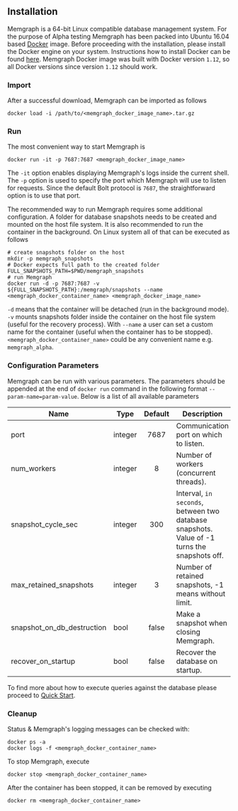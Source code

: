 ## Installation

Memgraph is a 64-bit Linux compatible database management system.  For the
purpose of Alpha testing Memgraph has been packed into Ubuntu 16.04 based
[Docker](https://www.docker.com) image.  Before proceeding with the
installation, please install the Docker engine on your system.  Instructions
how to install Docker can be found
[here](https://docs.docker.com/engine/installation).  Memgraph Docker image was
built with Docker version `1.12`, so all Docker versions since version `1.12`
should work.

### Import

After a successful download, Memgraph can be imported as follows
```
docker load -i /path/to/<memgraph_docker_image_name>.tar.gz
```

### Run

The most convenient way to start Memgraph is
```
docker run -it -p 7687:7687 <memgraph_docker_image_name>
```
The `-it` option enables displaying Memgraph's logs inside the current shell.
The `-p` option is used to specify the port which Memgraph will use to listen
for requests.  Since the default Bolt protocol is `7687`, the straightforward
option is to use that port.

The recommended way to run Memgraph requires some additional configuration. A
folder for database snapshots needs to be created and mounted on the host file
system. It is also recommended to run the container in the background. On Linux
system all of that can be executed as follows
```
# create snapshots folder on the host
mkdir -p memgraph_snapshots
# Docker expects full path to the created folder
FULL_SNAPSHOTS_PATH=$PWD/memgraph_snapshots
# run Memgraph
docker run -d -p 7687:7687 -v ${FULL_SNAPSHOTS_PATH}:/memgraph/snapshots --name <memgraph_docker_container_name> <memgraph_docker_image_name>
```
`-d` means that the container will be detached (run in the background mode).
`-v` mounts snapshots folder inside the container on the host file system
(useful for the recovery process).  With `--name` a user can set a custom name
for the container (useful when the container has to be stopped).
`<memgraph_docker_container_name>` could be any convenient name e.g.
`memgraph_alpha`.

### Configuration Parameters

Memgraph can be run with various parameters. The parameters should be
appended at the end of `docker run` command in the following format
`--param-name=param-value`.
Below is a list of all available parameters

 Name  | Type | Default | Description
-------|------|:-------:|-------------
 port | integer | 7687 | Communication port on which to listen.
 num_workers | integer | 8 |  Number of workers (concurrent threads).
 snapshot_cycle_sec | integer | 300 | Interval, `in seconds`, between two database snapshots. Value of -1 turns the snapshots off. 
 max_retained_snapshots | integer | 3 | Number of retained snapshots, -1 means without limit.
 snapshot_on_db_destruction | bool | false | Make a snapshot when closing Memgraph.
 recover_on_startup | bool | false | Recover the database on startup.

To find more about how to execute queries against
the database please proceed to [Quick Start](quick-start.md).

### Cleanup

Status & Memgraph's logging messages can be checked with:
```
docker ps -a
docker logs -f <memgraph_docker_container_name>
```

To stop Memgraph, execute
```
docker stop <memgraph_docker_container_name>
```

After the container has been stopped, it can be removed by
executing
```
docker rm <memgraph_docker_container_name>
```

